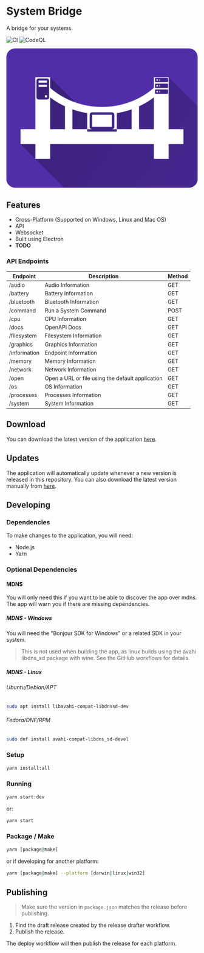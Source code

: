 # System Bridge

A bridge for your systems.

![CI](https://github.com/timmo001/system-bridge/workflows/CI/badge.svg) ![CodeQL](https://github.com/timmo001/system-bridge/workflows/CodeQL/badge.svg)

![Logo](./public/system-bridge-rect.png)

## Features

- Cross-Platform (Supported on Windows, Linux and Mac OS)
- API
- Websocket
- Built using Electron
- __TODO__

### API Endpoints

| Endpoint     | Description                                      | Method |
| ------------ | ----------------------                           | ------ |
| /audio       | Audio Information                                | GET    |
| /battery     | Battery Information                              | GET    |
| /bluetooth   | Bluetooth Information                            | GET    |
| /command     | Run a System Command                             | POST   |
| /cpu         | CPU Information                                  | GET    |
| /docs        | OpenAPI Docs                                     | GET    |
| /filesystem  | Filesystem Information                           | GET    |
| /graphics    | Graphics Information                             | GET    |
| /information | Endpoint Information                             | GET    |
| /memory      | Memory Information                               | GET    |
| /network     | Network Information                              | GET    |
| /open        | Open a URL or file using the default application | GET    |
| /os          | OS Information                                   | GET    |
| /processes   | Processes Information                            | GET    |
| /system      | System Information                               | GET    |

## Download

You can download the latest version of the application [here](https://github.com/timmo001/system-bridge/releases).

## Updates

The application will automatically update whenever a new version is released in
this repository. You can also download the latest version manually from [here](https://github.com/timmo001/system-bridge/releases).

## Developing

### Dependencies

To make changes to the application, you will need:

- Node.js
- Yarn

### Optional Dependencies

#### MDNS

You will only need this if you want to be able to discover the app over mdns.
The app will warn you if there are missing dependencies.

##### MDNS - Windows

You will need the "Bonjour SDK for Windows" or a related SDK in your system.

> This is not used when building the app, as linux builds using the avahi
> libdns_sd package with wine. See the GitHub workflows for details.

##### MDNS - Linux

###### Ubuntu/Debian/APT

```bash
sudo apt install libavahi-compat-libdnssd-dev
```

###### Fedora/DNF/RPM

```bash
sudo dnf install avahi-compat-libdns_sd-devel
```

### Setup

```bash
yarn install:all
```

### Running

```bash
yarn start:dev
```

or:

```bash
yarn start
```

### Package / Make

```bash
yarn [package|make]
```

or if developing for another platform:

```bash
yarn [package|make] --platform [darwin|linux|win32]
```

## Publishing

> Make sure the version in `package.json` matches the release before publishing.

1. Find the draft release created by the release drafter workflow.
1. Publish the release.

The deploy workflow will then publish the release for each platform.
